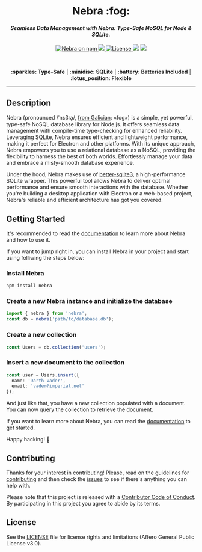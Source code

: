<div align="center">
  <h1>Nebra :fog:</h1>
  <h4><i>Seamless Data Management with Nebra: Type-Safe NoSQL for Node & SQLite.</i></h4>
  <a href="https://www.npmjs.com/nebra" rel="nofollow">
    <img alt="Nebra on npm" src="https://img.shields.io/npm/v/nebra.svg?logo=npm&amp;logoColor=fff&amp;label=NPM+package&amp;color=f59e0b" style="max-width: 100%;">
  </a>
  <a href="https://github.com/aerotoad/nebra/actions/workflows/ci.yml">
    <img src="https://github.com/aerotoad/nebra/actions/workflows/ci.yml/badge.svg">
  </a>
  <a href="https://github.com/aerotoad/nebra/blob/main/LICENSE">
    <img alt="License" src="https://img.shields.io/github/license/aerotoad/nebra">
  </a>
  <img src="https://img.shields.io/badge/Project%20Status-Alpha-yellow?logo=git&amp;logoColor=white" style="max-width: 100%;">
  <a href="https://github.com/aerotoad/nebra/blob/main/CONTRIBUTING.md">
    <img src="https://img.shields.io/badge/PRs-welcome-brightgreen.svg" style="max-width: 100%;">
  </a>

&nbsp;

  <p align="center" dir="auto">
    <b>:sparkles: Type-Safe</b> |
    <b>:minidisc: SQLite</b> |
    <b>:battery: Batteries Included</b> |
    <b>:lotus_position: Flexible</b>
  </p>

  <hr />
</div>

## Description

Nebra (pronounced /ˈnɛβɾa̝/, [from Galician](https://en.wiktionary.org/wiki/nebra): «fog») is a simple, yet powerful, type-safe NoSQL database library for Node.js. It offers seamless data management with compile-time type-checking for enhanced reliability. Leveraging SQLite, Nebra ensures efficient and lightweight performance, making it perfect for Electron and other platforms. With its unique approach, Nebra empowers you to use a relational database as a NoSQL, providing the flexibility to harness the best of both worlds. Effortlessly manage your data and embrace a misty-smooth database experience.

Under the hood, Nebra makes use of [better-sqlite3](https://github.com/WiseLibs/better-sqlite3), a high-performance SQLite wrapper. This powerful tool allows Nebra to deliver optimal performance and ensure smooth interactions with the database. Whether you're building a desktop application with Electron or a web-based project, Nebra's reliable and efficient architecture has got you covered.

## Getting Started

It's recommended to read the [documentation](https://aerotoad.github.io/nebra/) to learn more about Nebra and how to use it.

If you want to jump right in, you can install Nebra in your project and start using folliwing the steps below:

### Install Nebra
```sh
npm install nebra
```

### Create a new Nebra instance and initialize the database
```typescript
import { nebra } from 'nebra';
const db = nebra('path/to/database.db');
```

### Create a new collection
```typescript
const Users = db.collection('users');
```

### Insert a new document to the collection
```typescript
const user = Users.insert({
  name: 'Darth Vader',
  email: 'vader@imperial.net'
});
```

And just like that, you have a new collection populated with a document. You can now query the collection to retrieve the document.

If you want to learn more about Nebra, you can read the [documentation](https://aerotoad.github.io/nebra/) to get started.

Happy hacking! :tada:

## Contributing

Thanks for your interest in contributing! Please, read on the guidelines for [contributing](CONTRIBUTING.md) and then check the [issues](https://github.com/aerotoad/nebra/issues) to see if there's anything you can help with.

Please note that this project is released with a [Contributor Code of Conduct](CODE_OF_CONDUCT.md). By participating in this project you agree to abide by its terms.

## License

See the [LICENSE](LICENSE) file for license rights and limitations (Affero General Public License v3.0).

